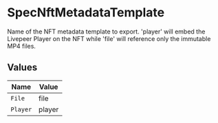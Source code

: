# SpecNftMetadataTemplate

Name of the NFT metadata template to export. 'player'
will embed the Livepeer Player on the NFT while 'file'
will reference only the immutable MP4 files.



## Values

| Name     | Value    |
| -------- | -------- |
| `File`   | file     |
| `Player` | player   |